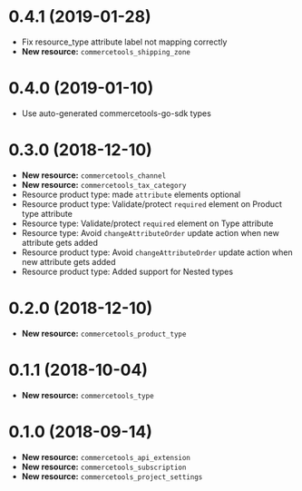 0.4.1 (2019-01-28)
==================
 - Fix resource\_type attribute label not mapping correctly
 - **New resource:** `commercetools_shipping_zone`

0.4.0 (2019-01-10)
==================
 - Use auto-generated commercetools-go-sdk types

0.3.0 (2018-12-10)
==================
 - **New resource:** `commercetools_channel`
 - **New resource:** `commercetools_tax_category`
 - Resource product type: made `attribute` elements optional
 - Resource product type: Validate/protect `required` element on Product type attribute
 - Resource type: Validate/protect `required` element on Type attribute
 - Resource type: Avoid `changeAttributeOrder` update action when new attribute gets added
 - Resource product type: Avoid `changeAttributeOrder` update action when new attribute gets added
 - Resource product type: Added support for Nested types


0.2.0 (2018-12-10)
==================
 - **New resource:** `commercetools_product_type`


0.1.1 (2018-10-04)
==================
 - **New resource:** `commercetools_type`


0.1.0 (2018-09-14)
==================
 - **New resource:** `commercetools_api_extension`
 - **New resource:** `commercetools_subscription`
 - **New resource:** `commercetools_project_settings`

